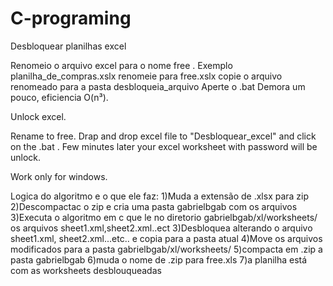 # C-programing
Desbloquear planilhas excel

Renomeio o arquivo excel para o nome free .  Exemplo  planilha_de_compras.xslx renomeie para free.xslx
copie o arquivo renomeado para a pasta desbloqueia_arquivo
Aperte o .bat
Demora um pouco, eficiencia O(n³).

Unlock excel.

Rename to free. Drap and drop excel file to "Desbloquear_excel" and click on the .bat . Few minutes later your excel worksheet with password will be unlock.

Work only for windows.


Logica do algoritmo e o que ele faz:
1)Muda a extensão de .xlsx para zip
2)Descompactac o zip e cria uma pasta gabrielbgab com os arquivos
3)Executa o algoritmo em c que le no diretorio gabrielbgab/xl/worksheets/  os arquivos sheet1.xml,sheet2.xml..ect
3)Desbloquea alterando o arquivo sheet1.xml, sheet2.xml...etc.. e copia para a pasta atual
4)Move os arquivos modificados para a pasta gabrielbgab/xl/worksheets/
5)compacta em .zip a pasta gabrielbgab
6)muda o nome de .zip para free.xls
7)a planilha está com as worksheets desblouqueadas


